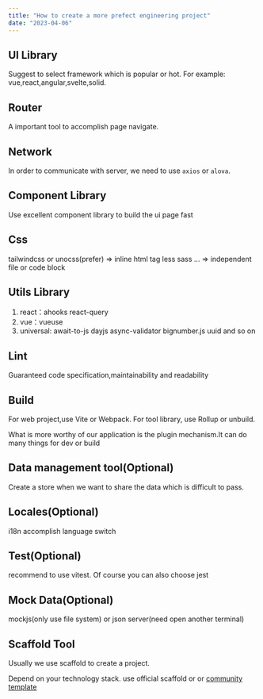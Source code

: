 ```yaml
---
title: "How to create a more prefect engineering project"
date: "2023-04-06"
---
```


## UI Library

Suggest to select framework which is popular or hot. For example: vue,react,angular,svelte,solid.

## Router

A important tool to accomplish page navigate.

## Network

In order to communicate with server, we need to use `axios` or `alova`.

## Component Library

Use excellent component library to build the ui page fast

## Css

tailwindcss or unocss(prefer) => inline html tag
less sass ... => independent file or code block

## Utils Library

1. react：ahooks react-query
2. vue：vueuse
3. universal: await-to-js dayjs async-validator bignumber.js uuid and so on

## Lint

Guaranteed code specification,maintainability and readability

## Build

For web project,use Vite or Webpack. For tool library, use Rollup or unbuild.

What is more worthy of our application is the plugin mechanism.It can do many things for dev or build

## Data management tool(Optional)

Create a store when we want to share the data which is difficult to pass.

## Locales(Optional)

i18n accomplish language switch

## Test(Optional)

recommend to use vitest. Of course you can also choose jest

## Mock Data(Optional)

mockjs(only use file system) or json server(need open another terminal)

## Scaffold Tool

Usually we use scaffold to create a project.

Depend on your technology stack. use official scaffold or or [community template](https://github.com/vitejs/awesome-vite#templates)
